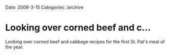 Date: 2008-3-15
Categories: /archive

# Looking over corned beef and c...

Looking over corned beef and cabbage recipes for the first St. Pat's meal of the year.
